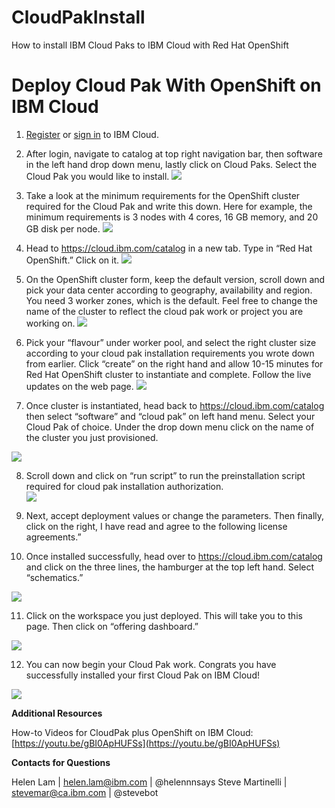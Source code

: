 # CloudPakInstall
How to install IBM Cloud Paks to IBM Cloud with Red Hat OpenShift

# Deploy Cloud Pak With OpenShift on IBM Cloud

1. [Register](https://cloud.ibm.com/registration) or [sign in](https://cloud.ibm.com/login) to IBM Cloud. 
2. After login, navigate to catalog at top right navigation bar, then software in the left hand drop down menu, lastly click on Cloud Paks. Select the Cloud Pak you would like to install. 
![](https://paper-attachments.dropbox.com/s_F4983B98B556DB0069EDA1DCEB017BC7A4BEB8FC335DB1A90EDB7A08149814ED_1594062867902_Screen+Shot+2020-07-06+at+11.35.58+AM.png)

3. Take a look at the minimum requirements for the OpenShift cluster required for the Cloud Pak and write this down. Here for example, the minimum requirements is 3 nodes with 4 cores, 16 GB memory, and 20 GB disk per node. 
![](https://paper-attachments.dropbox.com/s_F4983B98B556DB0069EDA1DCEB017BC7A4BEB8FC335DB1A90EDB7A08149814ED_1594622365423_Screen+Shot+2020-07-12+at+11.38.59+PM.png)

4. Head to https://cloud.ibm.com/catalog in a new tab. Type in “Red Hat OpenShift.” Click on it. 
![](https://paper-attachments.dropbox.com/s_F4983B98B556DB0069EDA1DCEB017BC7A4BEB8FC335DB1A90EDB7A08149814ED_1594624776872_Screen+Shot+2020-07-13+at+12.18.47+AM.png)

5. On the OpenShift cluster form,  keep the default version, scroll down and pick your data center according to geography, availability and region. You need 3 worker zones, which is the default. Feel free to change the name of the cluster to reflect the cloud pak work or project you are working on. 
![](https://paper-attachments.dropbox.com/s_F4983B98B556DB0069EDA1DCEB017BC7A4BEB8FC335DB1A90EDB7A08149814ED_1594624987484_Screen+Shot+2020-07-13+at+12.22.09+AM.png)

6. Pick your “flavour” under worker pool, and select the right cluster size according to your cloud pak installation requirements you wrote down from earlier. Click “create” on the right hand and allow 10-15 minutes for Red Hat OpenShift cluster to instantiate and complete. Follow the live updates on the web page. 
![](https://paper-attachments.dropbox.com/s_F4983B98B556DB0069EDA1DCEB017BC7A4BEB8FC335DB1A90EDB7A08149814ED_1594625093312_Screen+Shot+2020-07-13+at+12.22.27+AM.png)

7. Once cluster is instantiated, head back to https://cloud.ibm.com/catalog then select “software” and “cloud pak” on left hand menu. Select your Cloud Pak of choice. Under the drop down menu click on the name of the cluster you just provisioned. 


![](https://paper-attachments.dropbox.com/s_F4983B98B556DB0069EDA1DCEB017BC7A4BEB8FC335DB1A90EDB7A08149814ED_1594625448927_Screen+Shot+2020-07-13+at+12.30.05+AM.png)

8. Scroll down and click on “run script” to run the preinstallation script required for cloud pak installation authorization.  
![](https://paper-attachments.dropbox.com/s_F4983B98B556DB0069EDA1DCEB017BC7A4BEB8FC335DB1A90EDB7A08149814ED_1594625860576_Screen+Shot+2020-07-13+at+12.30.24+AM.png)

9. Next, accept deployment values or change the parameters. Then finally, click on the right, I have read and agree to the following license agreements.” 


10. Once installed successfully, head over to https://cloud.ibm.com/catalog and click on the three lines, the hamburger at the top left hand. Select “schematics.” 


![](https://paper-attachments.dropbox.com/s_F4983B98B556DB0069EDA1DCEB017BC7A4BEB8FC335DB1A90EDB7A08149814ED_1594626192960_Screen+Shot+2020-07-13+at+12.41.44+AM.png)


 11. Click on the workspace you just deployed. This will take you to this page. Then click on “offering dashboard.”

![](https://paper-attachments.dropbox.com/s_F4983B98B556DB0069EDA1DCEB017BC7A4BEB8FC335DB1A90EDB7A08149814ED_1594626600505_Screen+Shot+2020-07-13+at+12.49.10+AM.png)


 12. You can now begin your Cloud Pak work. Congrats you have successfully installed your first Cloud Pak on IBM Cloud!

![](https://paper-attachments.dropbox.com/s_F4983B98B556DB0069EDA1DCEB017BC7A4BEB8FC335DB1A90EDB7A08149814ED_1594626859801_Screen+Shot+2020-07-13+at+12.49.23+AM.png)


**Additional Resources**

How-to Videos for CloudPak plus OpenShift on IBM Cloud: 
[https://youtu.be/gBI0ApHUFSs](https://youtu.be/gBI0ApHUFSs)

**Contacts for Questions**

Helen Lam | helen.lam@ibm.com | @helennnsays 
Steve Martinelli | stevemar@ca.ibm.com | @stevebot 


